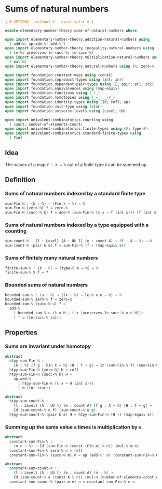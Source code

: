 # Sums of natural numbers

```agda
{-# OPTIONS --without-K --exact-split #-}

module elementary-number-theory.sums-of-natural-numbers where

open import elementary-number-theory.addition-natural-numbers using
  ( add-ℕ; ap-add-ℕ; add-ℕ')
open import elementary-number-theory.inequality-natural-numbers using
  ( le-ℕ; preserves-le-succ-ℕ; le-succ-ℕ)
open import elementary-number-theory.multiplication-natural-numbers using
  ( mul-ℕ)
open import elementary-number-theory.natural-numbers using (ℕ; zero-ℕ; succ-ℕ)

open import foundation.constant-maps using (const)
open import foundation.coproduct-types using (inl; inr)
open import foundation.dependent-pair-types using (Σ; pair; pr1; pr2)
open import foundation.equivalences using (map-equiv)
open import foundation.functions using (_∘_)
open import foundation.homotopies using (_~_; _·r_)
open import foundation.identity-types using (Id; refl; ap)
open import foundation.unit-type using (star)
open import foundation.universe-levels using (Level; UU)

open import univalent-combinatorics.counting using
  ( count; number-of-elements-count)
open import univalent-combinatorics.finite-types using (𝔽; type-𝔽)
open import univalent-combinatorics.standard-finite-types using
  ( Fin)
```

## Idea

The values of a map `f : X → ℕ` out of a finite type `X` can be summed up.

## Definition

### Sums of natural numbers indexed by a standard finite type

```agda
sum-Fin-ℕ : {k : ℕ} → (Fin k → ℕ) → ℕ
sum-Fin-ℕ {zero-ℕ} f = zero-ℕ
sum-Fin-ℕ {succ-ℕ k} f = add-ℕ (sum-Fin-ℕ (λ x → f (inl x))) (f (inr star))
```

### Sums of natural numbers indexed by a type equipped with a counting

```agda
sum-count-ℕ : {l : Level} {A : UU l} (e : count A) → (f : A → ℕ) → ℕ
sum-count-ℕ (pair k e) f = sum-Fin-ℕ (f ∘ (map-equiv e))
```

### Sums of finitely many natural numbers

```agda
finite-sum-ℕ : (X : 𝔽) → (type-𝔽 X → ℕ) → ℕ
finite-sum-ℕ X f = ?
```

### Bounded sums of natural numbers

```agda
bounded-sum-ℕ : (u : ℕ) → ((x : ℕ) → le-ℕ x u → ℕ) → ℕ
bounded-sum-ℕ zero-ℕ f = zero-ℕ
bounded-sum-ℕ (succ-ℕ u) f =
  add-ℕ
    ( bounded-sum-ℕ u (λ x H → f x (preserves-le-succ-ℕ x u H)))
    ( f u (le-succ-ℕ {u}))
```

## Properties

### Sums are invariant under homotopy

```agda
abstract
  htpy-sum-Fin-ℕ :
    {k : ℕ} {f g : Fin k → ℕ} (H : f ~ g) → Id (sum-Fin-ℕ f) (sum-Fin-ℕ g)
  htpy-sum-Fin-ℕ {zero-ℕ} H = refl
  htpy-sum-Fin-ℕ {succ-ℕ k} H =
    ap-add-ℕ
      ( htpy-sum-Fin-ℕ (λ x → H (inl x)))
      ( H (inr star))

abstract
  htpy-sum-count-ℕ :
    {l : Level} {A : UU l} (e : count A) {f g : A → ℕ} (H : f ~ g) →
    Id (sum-count-ℕ e f) (sum-count-ℕ e g)
  htpy-sum-count-ℕ (pair k e) H = htpy-sum-Fin-ℕ (H ·r (map-equiv e))
```

### Summing up the same value `m` times is multiplication by `m`.

```agda
abstract
  constant-sum-Fin-ℕ :
    (m n : ℕ) → Id (sum-Fin-ℕ (const (Fin m) ℕ n)) (mul-ℕ m n)
  constant-sum-Fin-ℕ zero-ℕ n = refl
  constant-sum-Fin-ℕ (succ-ℕ m) n = ap (add-ℕ' n) (constant-sum-Fin-ℕ m n)

abstract
  constant-sum-count-ℕ :
    {l : Level} {A : UU l} (e : count A) (n : ℕ) →
    Id (sum-count-ℕ e (const A ℕ n)) (mul-ℕ (number-of-elements-count e) n)
  constant-sum-count-ℕ (pair m e) n = constant-sum-Fin-ℕ m n
```
